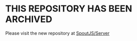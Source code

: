 # THIS REPOSITORY HAS BEEN ARCHIVED
Please visit the new repository at [SpoutJS/Server](https://github.com/SpoutJS/Server)
